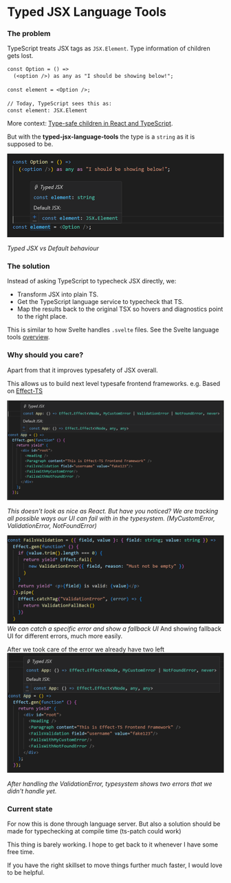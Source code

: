 # Typed JSX Language Tools

### The problem
TypeScript treats JSX tags as `JSX.Element`. Type information of children gets lost.

```tsx
const Option = () =>
  (<option />) as any as "I should be showing below!";

const element = <Option />;

// Today, TypeScript sees this as:
const element: JSX.Element
```
More context: [Type-safe children in React and TypeScript](https://www.totaltypescript.com/type-safe-children-in-react-and-typescript).


But with the **typed-jsx-language-tools** the type is a `string` as it is supposed to be.

![test](images/option-typed-vs-default.png)

_Typed JSX vs Default behaviour_

### The solution
Instead of asking TypeScript to typecheck JSX directly, we:
- Transform JSX into plain TS.
- Get the TypeScript language service to typecheck that TS.
- Map the results back to the original TSX so hovers and diagnostics point to the right place.

This is similar to how Svelte handles `.svelte` files. See the Svelte language tools [overview](https://github.com/sveltejs/language-tools/blob/master/docs/internal/overview.md).


### Why should you care?
Apart from that it improves typesafety of JSX overall.

This allows us to build next level typesafe frontend frameworks.
e.g. Based on [Effect-TS](https://effect.website/)

![Effect-TS-framework](images/app-global-errors.png)

_This doesn't look as nice as React. But have you noticed? We are tracking all
possible ways our UI can fail with in the typesystem. (MyCustomError, ValidationError, NotFoundError)_


![show-fallback](images/catch-specific-error.png)
_We can catch a specific error and show a fallback UI_
And showing fallback UI for different errors, much
more easily.

After we took care of the error we already have two left
![two-errors-left](images/app-after-catching-error.png)

_After handling the ValidationError, typesystem shows two errors that we didn't handle yet._

### Current state
For now this is done through language server. But also a solution should be made
for typechecking at compile time (ts-patch could work)

This thing is barely working. I hope to get back to it whenever I have some free time.

If you have the right skillset to move things further much faster, I would love to be helpful.